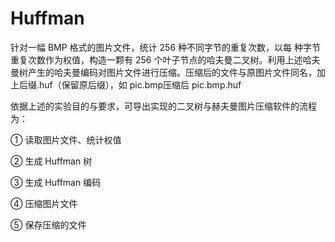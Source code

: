 # Huffman


针对一幅 BMP 格式的图片文件，统计 256 种不同字节的重复次数，以每  种字节重复次数作为权值，构造一颗有 256 个叶子节点的哈夫曼二叉树。利用上述哈夫曼树产生的哈夫曼编码对图片文件进行压缩。压缩后的文件与原图片文件同名，加上后缀.huf（保留原后缀），如 pic.bmp压缩后 pic.bmp.huf

依据上述的实验目的与要求，可导出实现的二叉树与赫夫曼图片压缩软件的流程为：

①	读取图片文件、统计权值

②	生成 Huffman 树

③ 生成 Huffman 编码

④ 压缩图片文件

⑤ 保存压缩的文件
